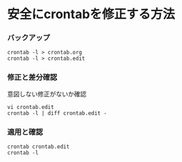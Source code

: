 # 安全にcrontabを修正する方法

### バックアップ
```
crontab -l > crontab.org
crontab -l > crontab.edit
```

### 修正と差分確認
意図しない修正がないか確認
```
vi crontab.edit
crontab -l | diff crontab.edit -
```

### 適用と確認
```
crontab crontab.edit
crontab -l
```
